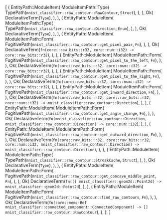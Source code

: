 [
    (
        EntityPath::ModuleItem(
            ModuleItemPath::Type(
                TypePath(`mnist_classifier::raw_contour::RawContour`, `Struct`),
            ),
        ),
        Ok(
            DeclarativeTerm(`Type`),
        ),
    ),
    (
        EntityPath::ModuleItem(
            ModuleItemPath::Type(
                TypePath(`mnist_classifier::raw_contour::Direction`, `Enum`),
            ),
        ),
        Ok(
            DeclarativeTerm(`Type`),
        ),
    ),
    (
        EntityPath::ModuleItem(
            ModuleItemPath::Form(
                FugitivePath(`mnist_classifier::raw_contour::get_pixel_pair`, `Fn`),
            ),
        ),
        Ok(
            DeclarativeTerm(`fn(core::raw_bits::r32, core::num::i32) -> core::raw_bits::r32`),
        ),
    ),
    (
        EntityPath::ModuleItem(
            ModuleItemPath::Form(
                FugitivePath(`mnist_classifier::raw_contour::get_pixel_to_the_left`, `Fn`),
            ),
        ),
        Ok(
            DeclarativeTerm(`fn(core::raw_bits::r32, core::num::i32) -> core::raw_bits::r32`),
        ),
    ),
    (
        EntityPath::ModuleItem(
            ModuleItemPath::Form(
                FugitivePath(`mnist_classifier::raw_contour::get_pixel_to_the_right`, `Fn`),
            ),
        ),
        Ok(
            DeclarativeTerm(`fn(core::raw_bits::r32, core::num::i32) -> core::raw_bits::r32`),
        ),
    ),
    (
        EntityPath::ModuleItem(
            ModuleItemPath::Form(
                FugitivePath(`mnist_classifier::raw_contour::get_inward_direction`, `Fn`),
            ),
        ),
        Ok(
            DeclarativeTerm(`fn(core::raw_bits::r32, core::raw_bits::r32, core::num::i32) -> mnist_classifier::raw_contour::Direction`),
        ),
    ),
    (
        EntityPath::ModuleItem(
            ModuleItemPath::Form(
                FugitivePath(`mnist_classifier::raw_contour::get_angle_change`, `Fn`),
            ),
        ),
        Ok(
            DeclarativeTerm(`fn(mnist_classifier::raw_contour::Direction, mnist_classifier::raw_contour::Direction) -> core::num::i32`),
        ),
    ),
    (
        EntityPath::ModuleItem(
            ModuleItemPath::Form(
                FugitivePath(`mnist_classifier::raw_contour::get_outward_direction`, `Fn`),
            ),
        ),
        Ok(
            DeclarativeTerm(`fn(core::raw_bits::r32, core::raw_bits::r32, core::num::i32, mnist_classifier::raw_contour::Direction) -> mnist_classifier::raw_contour::Direction`),
        ),
    ),
    (
        EntityPath::ModuleItem(
            ModuleItemPath::Type(
                TypePath(`mnist_classifier::raw_contour::StreakCache`, `Struct`),
            ),
        ),
        Ok(
            DeclarativeTerm(`Type`),
        ),
    ),
    (
        EntityPath::ModuleItem(
            ModuleItemPath::Form(
                FugitivePath(`mnist_classifier::raw_contour::get_concave_middle_point`, `Fn`),
            ),
        ),
        Ok(
            DeclarativeTerm(`fn([] mnist_classifier::geom2d::Point2d) -> mnist_classifier::geom2d::Point2d`),
        ),
    ),
    (
        EntityPath::ModuleItem(
            ModuleItemPath::Form(
                FugitivePath(`mnist_classifier::raw_contour::find_raw_contours`, `Fn`),
            ),
        ),
        Ok(
            DeclarativeTerm(`fn(core::mem::Ref mnist_classifier::connected_component::ConnectedComponent) -> [] mnist_classifier::raw_contour::RawContour`),
        ),
    ),
]